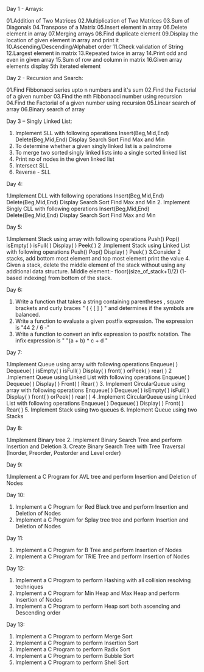 Day 1 - Arrays:

01.Addition of Two Matrices
02.Multiplication of Two Matrices
03.Sum of Diagonals
04.Transpose of a Matrix
05.Insert element in array
06.Delete element in array
07.Merging arrays
08.Find duplicate element
09.Display the location of given element in array and print it
10.Ascending/Descending/Alphabet order
11.Check validation of String
12.Largest element in matrix
13.Repeated twice in array
14.Print odd and even in given array
15.Sum of row and column in matrix
16.Given array elements display 5th iterated element

Day 2 - Recursion and Search:

01.Find Fibbonacci series upto n numbers and it's sum
02.Find the Factorial of a given number
03.Find the nth Fibbonacci number using recursion
04.Find the Factorial of a given number using recursion
05.Linear search of array
06.Binary search of array

Day 3 – Singly Linked List:

1.	Implement SLL with following operations
Insert(Beg,Mid,End)
Delete(Beg,Mid,End)
Display
Search
Sort
Find Max and Min
2.	To determine whether a given singly linked list is a palindrome
3.	To merge two sorted singly linked lists into a single sorted linked list
4.	Print no of nodes in the given linked list
5.	Intersect SLL
6.	Reverse - SLL

Day 4:
   
1.Implement DLL with following operations
Insert(Beg,Mid,End)
Delete(Beg,Mid,End)
Display
Search
Sort
Find Max and Min
2. Implement Singly CLL with following operations
Insert(Beg,Mid,End)
Delete(Beg,Mid,End)
Display
Search
Sort
Find Max and Min

Day 5:

1.Implement Stack using array with following operations
Push()
Pop()
isEmpty( )
isFull( )
Display( )
Peek( )
2 .Implement Stack using Linked List with following operations
Push()
Pop()
Display( )
Peek( )
3.Consider 2 stacks, add bottom most element and top most element print the value
4. Given a stack, delete the middle element of the stack without using any additional data structure.
Middle element:- floor((size_of_stack+1)/2) (1-based indexing) from bottom of the stack.

Day 6:

1. Write a function that takes a string containing parentheses , square brackets  and curly braces "  ( { [ ] } " and determines if the symbols are balanced. 
2.  Write a function to evaluate a given postfix expression. The expression is "44 2 / 6 -"
3. Write a function to convert an infix expression to postfix notation. The infix expression is " "(a + b) * c + d "
   
Day 7:
   
1.Implement Queue using array with following operations
Enqueue( )
Dequeue( )
isEmpty( )
isFull( )
Display( )
front( ) orPeek( )
rear( )
2 .Implement Queue using Linked List with following operations
Enqueue( )
Dequeue( )
Display( )
Front( )
Rear( )
3. Implement CircularQueue using array with following operations
Enqueue( )
Dequeue( )
isEmpty( )
isFull( )
Display( )
front( ) orPeek( )
rear( )
4 .Implement CircularQueue using Linked List with following operations
Enqueue( )
Dequeue( )
Display( )
Front( )
Rear( )
5. Implement Stack using two queues
6. Implement Queue using two Stacks

Day 8:

1.Implement Binary tree
2. Implement Binary Search Tree and perform Insertion and Deletion
3. Create Binary Search Tree with Tree Traversal (Inorder, Preorder, Postorder and Level order)

 Day 9:

1.Implement a C Program for AVL tree and perform Insertion and Deletion of Nodes

Day 10:

1. Implement a C Program for Red Black tree and perform Insertion and Deletion of Nodes
2. Implement a C Program for Splay tree tree and perform Insertion and Deletion of Nodes
   
Day 11:
   
1. Implement a C Program for B Tree and perform Insertion of Nodes
2. Implement a C Program for TRIE Tree and perform Insertion  of Nodes
   
Day 12:
   
1. Implement a C Program to perform Hashing with all collision resolving techniques
2. Implement a C Program for Min Heap and Max Heap and perform Insertion  of Nodes
3.  Implement a C Program to perform Heap sort both ascending and Descending order
   
Day 13:
   
1. Implement a C Program to perform Merge Sort
2. Implement a C Program to perform Insertion Sort
3. Implement a C Program to perform Radix Sort
4. Implement a C Program to perform Bubble Sort
5. Implement a C Program to perform Shell Sort
